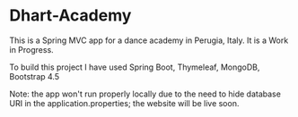 # Dhart-Academy
This is a Spring MVC app for a dance academy in Perugia, Italy. It is a Work in Progress.

To build this project I have used Spring Boot, Thymeleaf, MongoDB, Bootstrap 4.5

Note: the app won't run properly locally due to the need to hide database URI in the application.properties; the website will be live soon.
